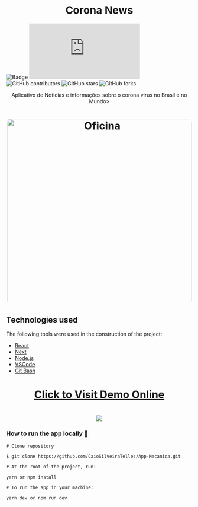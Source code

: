 
<h1 align="center">
   Corona News
</h1>


![Badge](https://img.shields.io/badge/NLW%20%234-Caio%20Silveira-brightgreen)
![GitHub repo size](https://img.shields.io/github/repo-size/scottydocs/README-template.md)
![GitHub contributors](https://img.shields.io/github/forks/CaioSilveiraTelles/NLW.Move-it)
![GitHub stars](https://img.shields.io/github/stars/CaioSilveiraTelles/NLW.Move-it)
![GitHub forks](https://img.shields.io/github/license/CaioSilveiraTelles/NLW.Move-it)


</h1>
<p align="center">Aplicativo de Noticias e informações sobre o corona virus no Brasil e no Mundo>

<h1 align="center">
  <img width="500" style="border-radius: 10px" height="auto" alt="Oficina" title="#Oficina" src="public/images/f9382db8-7854-47e7-838b-7fae89ec2304.jpg" />
</h1>


<h2 id="technologies"> Technologies used </h2>

The following tools were used in the construction of the project:

- [React](https://reactjs.org)
- [Next](https://nextjs.org)
- [Node.js](https://nodejs.org/en/)
- [VSCode](https://code.visualstudio.com)
- [Git Bash](https://gitforwindows.org/)


<h1 align="center">
     <a href="https://brasilcovid.netlify.app" target="_blank">Click to Visit Demo Online</a>
</h1>

<h1 align="center">
 <img src=public/images/gif.gif  />
</h1>

### How to run the app locally 🤔
```
# Clone repository

$ git clone https://github.com/CaioSilveiraTelles/App-Mecanica.git
```

```
# At the root of the project, run:

yarn or npm install
```

```
# To run the app in your machine:

yarn dev or npm run dev
```
